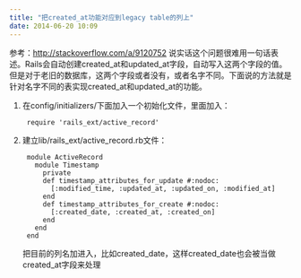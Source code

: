 ```yaml
---
title: "把created_at功能对应到legacy table的列上"
date: 2014-06-20 10:09
---
```

参考：<http://stackoverflow.com/a/9120752>
说实话这个问题很难用一句话表述。Rails会自动创建created_at和updated_at字段，自动写入这两个字段的值。但是对于老旧的数据库，这两个字段或者没有，或者名字不同。下面说的方法就是针对名字不同的表实现created_at和updated_at的功能。

1. 在config/initializers/下面加入一个初始化文件，里面加入：
  
        require 'rails_ext/active_record'

1. 建立lib/rails_ext/active_record.rb文件：
    
        module ActiveRecord
          module Timestamp
            private
            def timestamp_attributes_for_update #:nodoc:
              [:modified_time, :updated_at, :updated_on, :modified_at]
            end
            def timestamp_attributes_for_create #:nodoc:
              [:created_date, :created_at, :created_on]
            end
          end
        end

   把目前的列名加进入，比如created_date，这样created_date也会被当做created_at字段来处理